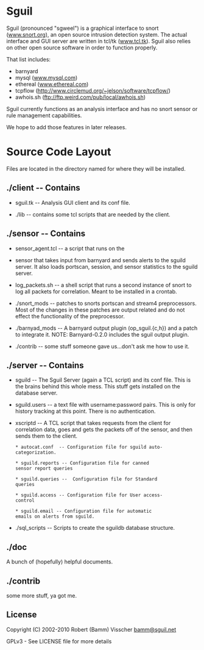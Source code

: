 # Sguil

Sguil (pronounced "sgweel") is a graphical interface to snort 
(www.snort.org), an open source intrusion detection system. 
The actual interface and GUI server are written in tcl/tk 
(www.tcl.tk). Sguil also relies on other open source software 
in order to function properly. 

That list includes: 
 * barnyard
 * mysql (www.mysql.com)
 * ethereal (www.ethereal.com)
 * tcpflow (http://www.circlemud.org/~jelson/software/tcpflow/)
 * awhois.sh (ftp://ftp.weird.com/pub/local/awhois.sh)

Sguil currently functions as an analysis interface and has 
no snort sensor or rule management capabilities. 

We hope to add those features in later releases.

# Source Code Layout

Files are located in the directory named for where they
will be installed.

## ./client -- Contains

 * sguil.tk -- Analysis GUI client and
 its conf file. 
 
 * ./lib -- contains some tcl scripts 
 that are needed by the client.

## ./sensor -- Contains 

 * sensor_agent.tcl --  a script that runs on the
 * sensor that takes input from barnyard and sends
       alerts to the sguild server.  It also loads 
 portscan, session, and sensor statistics to the 
       sguild server.
 
 * log_packets.sh -- a shell script that runs a 
 second instance of snort to log all packets 
 for correlation.  Meant to be installed in a
 crontab.
 
 * ./snort_mods -- patches to snorts portscan and
 stream4 preprocessors.  Most of the changes in
 these patches are output related and do not 
 effect the functionality of the preprocessor.

 * ./barnyad_mods -- A barnyard output plugin 
 (op_sguil.{c,h}) and a patch to integrate it.
       NOTE: Barnyard-0.2.0 includes the sguil output
       plugin.
 
 * ./contrib -- some stuff someone gave us...don't
 ask me how to use it.

## ./server -- Contains 

 * sguild -- The Sguil Server (again a TCL script)
 and its conf file.  This is the brains behind this
 whole mess.  This stuff gets installed on the 
 database server.  
 
 * sguild.users -- a text file with
 username:password pairs.  This is only for history
 tracking at this point.  There is no authentication. 
 
 * xscriptd -- A TCL script that takes requests from 
 the client for correlation data, goes and gets the 
 packets off of the sensor, and then sends them to 
 the client.

       * autocat.conf  -- Configuration file for sguild auto-
       categorization.

       * sguild.reports -- Configuration file for canned 
       sensor report queries

       * sguild.queries --  Configuration file for Standard
       queries

       * sguild.access -- Configuration file for User access-
       control

       * sguild.email -- Configuration file for automatic
       emails on alerts from sguild.
 
 * ./sql_scripts -- Scripts to create the sguildb 
 database structure.


## ./doc
A bunch of (hopefully) helpful documents.

## ./contrib
some more stuff, ya got me.

## License

Copyright (C) 2002-2010 Robert (Bamm) Visscher <bamm@sguil.net>

GPLv3 - See LICENSE file for more details

